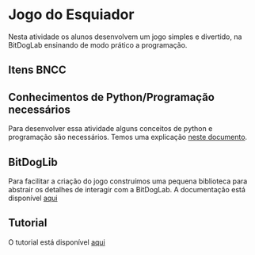 # Jogo do Esquiador
Nesta atividade os alunos desenvolvem um jogo simples e divertido, na BitDogLab ensinando de modo prático a programação.

## Itens BNCC

## Conhecimentos de Python/Programação necessários
Para desenvolver essa atividade alguns conceitos de python e programação são necessários.
Temos uma explicação [neste documento](python_basico.md).

## BitDogLib
Para facilitar a criação do jogo construímos uma pequena biblioteca para abstrair os detalhes de interagir com a BitDogLab.
A documentação está disponível [aqui](documentacao_BitDogLib.md)

## Tutorial
O tutorial está disponível [aqui](tutorial.md)
